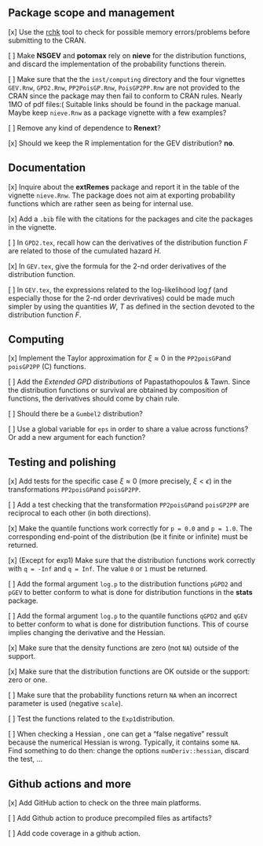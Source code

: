 Package scope and management
----------------------------

\[x\] Use the
[rchk](https://developer.r-project.org/Blog/public/2019/04/18/common-protect-errors/)
tool to check for possible memory errors/problems before submitting to
the CRAN.

\[ \] Make **NSGEV** and **potomax** rely on **nieve** for the
distribution functions, and discard the implementation of the
probability functions therein.

\[ \] Make sure that the the `inst/computing` directory and the four
vignettes `GEV.Rnw`, `GPD2.Rnw`, `PP2PoisGP.Rnw`, `PoisGP2PP.Rnw` are
not provided to the CRAN since the package may then fail to conform to
CRAN rules. Nearly 1MO of pdf files:( Suitable links should be found in
the package manual. Maybe keep `nieve.Rnw` as a package vignette with a
few examples?

\[ \] Remove any kind of dependence to **Renext**?

\[x\] Should we keep the R implementation for the GEV distribution?
**no**.

Documentation
-------------

\[x\] Inquire about the **extRemes** package and report it in the table
of the vignette `nieve.Rnw`. The package does not aim at exporting
probability functions which are rather seen as being for internal use.

\[x\] Add a `.bib` file with the citations for the packages and cite the
packages in the vignette.

\[ \] In `GPD2.tex`, recall how can the derivatives of the distribution
function *F* are related to those of the cumulated hazard *H*.

\[x\] In `GEV.tex`, give the formula for the 2-nd order derivatives of
the distribution function.

\[ \] In `GEV.tex`, the expressions related to the log-likelihood
log *f* (and especially those for the 2-nd order devrivatives) could be
made much simpler by using the quantities *W*, *T* as defined in the
section devoted to the distribution function *F*.

Computing
---------

\[x\] Implement the Taylor approximation for *ξ* ≈ 0 in the
`PP2poisGP`and `poisGP2PP` (C) functions.

\[ \] Add the *Extended GPD distributions* of Papastathopoulos & Tawn.
Since the distribution functions or survival are obtained by composition
of functions, the derivatives should come by chain rule.

\[ \] Should there be a `Gumbel2` distribution?

\[ \] Use a global variable for `eps` in order to share a value across
functions? Or add a new argument for each function?

Testing and polishing
---------------------

\[x\] Add tests for the specific case *ξ* ≈ 0 (more precisely,
*ξ* &lt; *ϵ*) in the transformations `PP2poisGP`and `poisGP2PP`.

\[ \] Add a test checking that the transformation `PP2poisGP`and
`poisGP2PP` are reciprocal to each other (in both directions).

\[x\] Make the quantile functions work correctly for `p = 0.0` and
`p = 1.0`. The corresponding end-point of the distribution (be it finite
or infinite) must be returned.

\[x\] (Except for exp1) Make sure that the distribution functions work
correctly with `q = -Inf` and `q = Inf`. The value `0` or `1` must be
returned.

\[ \] Add the formal argument `log.p` to the distribution functions
`pGPD2` and `pGEV` to better conform to what is done for distribution
functions in the **stats** package.

\[ \] Add the formal argument `log.p` to the quantile functions `qGPD2`
and `qGEV` to better conform to what is done for distribution functions.
This of course implies changing the derivative and the Hessian.

\[x\] Make sure that the density functions are zero (not `NA`) outside
of the support.

\[x\] Make sure that the distribution functions are OK outside or the
support: zero or one.

\[ \] Make sure that the probability functions return `NA` when an
incorrect parameter is used (negative `scale`).

\[ \] Test the functions related to the `Exp1`distribution.

\[ \] When checking a Hessian , one can get a “false negative” ressult
because the numerical Hessian is wrong. Typically, it contains some
`NA`. Find something to do then: change the options `numDeriv::hessian`,
discard the test, …

Github actions and more
-----------------------

\[x\] Add GitHub action to check on the three main platforms.

\[ \] Add Github action to produce precompiled files as artifacts?

\[ \] Add code coverage in a github action.
